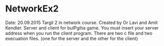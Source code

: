# NetworkEx2
Date: 20.09.2015
Targil 2 in network course.
Created by Or Lavi and Amit Kendler.
Server and client for bulPgiha game.
You must insert your server address when you run the client program.
There are two c file and two execuation files. (one for the server and the other for the client)
